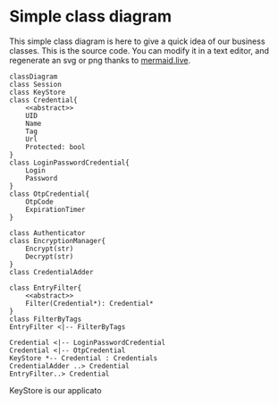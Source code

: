 # Simple class diagram
This simple class diagram is here to give a quick idea of our business classes. This is the source code. You can modify it in a text editor, and regenerate an svg or png thanks to [mermaid.live](https://mermaid.live).

```mermaid
classDiagram
class Session
class KeyStore
class Credential{
    <<abstract>>
    UID
    Name
    Tag
    Url
    Protected: bool
}
class LoginPasswordCredential{
    Login
    Password
}
class OtpCredential{
    OtpCode
    ExpirationTimer
}

class Authenticator
class EncryptionManager{
    Encrypt(str)
    Decrypt(str)
}
class CredentialAdder

class EntryFilter{
    <<abstract>>
    Filter(Credential*): Credential*
}
class FilterByTags
EntryFilter <|-- FilterByTags

Credential <|-- LoginPasswordCredential
Credential <|-- OtpCredential
KeyStore *-- Credential : Credentials
CredentialAdder ..> Credential
EntryFilter..> Credential
```

KeyStore is our applicato